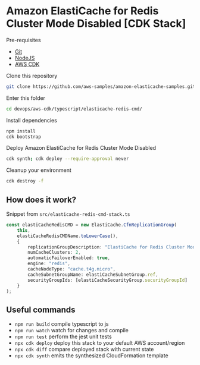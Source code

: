 # Amazon ElastiCache for Redis Cluster Mode Disabled [CDK Stack]

Pre-requisites
- [Git](https://git-scm.com/)
- [NodeJS](https://nodejs.org/en)
- [AWS CDK](https://github.com/aws/aws-cdk)

Clone this repository
```bash
git clone https://github.com/aws-samples/amazon-elasticache-samples.git
```

Enter this folder
```bash
cd devops/aws-cdk/typescript/elasticache-redis-cmd/
```

Install dependencies
```bash
npm install
cdk bootstrap
```

Deploy Amazon ElastiCache for Redis Cluster Mode Disabled
```bash
cdk synth; cdk deploy --require-approval never
```

Cleanup your environment
```bash
cdk destroy -f
```

## How does it work?

Snippet from `src/elasticache-redis-cmd-stack.ts`

```typescript
const elastiCacheRedisCMD = new ElastiCache.CfnReplicationGroup(
    this,
    elastiCacheRedisCMDName.toLowerCase(),
    {
        replicationGroupDescription: "ElastiCache for Redis Cluster Mode Enabled CDK",
        numCacheClusters: 2,
        automaticFailoverEnabled: true,
        engine: "redis",
        cacheNodeType: "cache.t4g.micro",
        cacheSubnetGroupName: elastiCacheSubnetGroup.ref,
        securityGroupIds: [elastiCacheSecurityGroup.securityGroupId]
    }
);
```

## Useful commands

* `npm run build`   compile typescript to js
* `npm run watch`   watch for changes and compile
* `npm run test`    perform the jest unit tests
* `npx cdk deploy`  deploy this stack to your default AWS account/region
* `npx cdk diff`    compare deployed stack with current state
* `npx cdk synth`   emits the synthesized CloudFormation template
